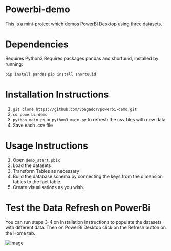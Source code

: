 # Powerbi-demo
This is a mini-project which demos PowerBi Desktop using three datasets.

# Dependencies
Requires Python3
Requires packages pandas and shortuuid, installed by running:

`pip install pandas`
`pip install shortuuid` 

# Installation Instructions

1. `git clone https://github.com/vpagador/powerbi-demo.git`
2. `cd powerbi-demo`
3. `python main.py` or `python3 main.py` to refresh the csv files with new data
4. Save each .csv file

# Usage Instructions
1. Open `demo_start.pbix`
2. Load the datasets
3. Transform Tables as necessary
4. Build the database schema by connecting the keys from the dimension tables to the fact table.
5. Create visualisations as you wish.

# Test the Data Refresh on PowerBi
You can run steps 3-4 on Installation Instructions to populate the datasets with different data.
Then on PowerBi Desktop click on the Refresh button on the Home tab.

![image](https://github.com/vpagador/powerbi-demo/assets/80417833/ffb87cff-ae6b-4286-852f-a295f254967d)
